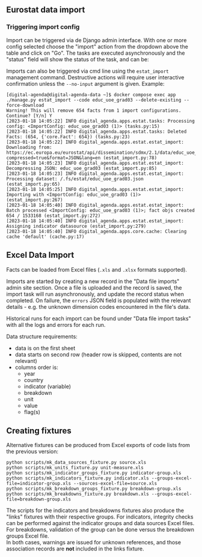 ## Eurostat data import

### Triggering import config

Import can be triggered via de Django admin interface. With one or more config selected choose the "import" action from the dropdown above the table and click on "Go". The tasks are executed asynchronously and the "status" field will show the status of the task, and can be:

Imports can also be triggered via cmd line using the `estat_import` management command. Destructive actions will require user interactive confirmation unless the `--no-input` argument is given. Example:

```shell
[digital-agenda@digital-agenda-data ~]$ docker compose exec app ./manage.py estat_import --code educ_uoe_grad03 --delete-existing --force-download
Warning! This will remove 654 facts from 1 import configurations. Continue? [Y/n] Y
[2023-01-18 14:05:22] INFO digital_agenda.apps.estat.tasks: Processing config: <ImportConfig: educ_uoe_grad03 (1)> (tasks.py:15)
[2023-01-18 14:05:22] INFO digital_agenda.apps.estat.tasks: Deleted Facts: (654, {'core.Fact': 654}) (tasks.py:23)
[2023-01-18 14:05:22] INFO digital_agenda.apps.estat.estat_import: Downloading from: https://ec.europa.eu/eurostat/api/dissemination/sdmx/2.1/data/educ_uoe_grad03?compressed=true&format=JSON&lang=en (estat_import.py:78)
[2023-01-18 14:05:23] INFO digital_agenda.apps.estat.estat_import: Decompressing JSON: educ_uoe_grad03 (estat_import.py:85)
[2023-01-18 14:05:23] INFO digital_agenda.apps.estat.estat_import: Processing dataset: /.fs/estat/educ_uoe_grad03.json (estat_import.py:65)
[2023-01-18 14:05:25] INFO digital_agenda.apps.estat.estat_import: Importing with <ImportConfig: educ_uoe_grad03 (1)> (estat_import.py:267)
[2023-01-18 14:05:40] INFO digital_agenda.apps.estat.estat_import: Batch processed <ImportConfig: educ_uoe_grad03 (1)>; fact objs created 654 / 1533168 (estat_import.py:272)
[2023-01-18 14:05:40] INFO digital_agenda.apps.estat.estat_import: Assigning indicator datasource (estat_import.py:279)
[2023-01-18 14:05:40] INFO digital_agenda.apps.core.cache: Clearing cache 'default' (cache.py:17)
```

## Excel Data Import

Facts can be loaded from Excel files (`.xls` and `.xlsx` formats supported).

Imports are started by creating a new record in the "Data file imports" admin site section.
Once a file is uploaded and the record is saved, the import task will run asynchronously, and update the record status when completed.
On failure, the `errors` JSON field is populated with the relevant details - e.g. the unknown dimension codes encountered in the file's data.

Historical runs for each import can be found under "Data file import tasks" with all the logs and errors for each run. 

Data structure requirements:
- data is on the first sheet
- data starts on second row (header row is skipped, contents are not relevant)
- columns order is:
  - year
  - country	
  - indicator (variable)	
  - breakdown	
  - unit	
  - value	
  - flag(s)


## Creating fixtures

Alternative fixtures can be produced from Excel exports of code lists from the previous version:
```shell
python scripts/mk_data_sources_fixture.py source.xls
python scripts/mk_units_fixture.py unit-measure.xls
python scripts/mk_indicator_groups_fixture.py indicator-group.xls
python scripts/mk_indicators_fixture.py indicator.xls --groups-excel-file=indicator-group.xls --sources-excel-file=source.xls
python scripts/mk_breakdown_groups_fixture.py breakdown-group.xls 
python scripts/mk_breakdowns_fixture.py breakdown.xls --groups-excel-file=breakdown-group.xls
```
The scripts for the indicators and breakdowns fixtures also produce the "links" fixtures with their respective groups.
For indicators, integrity checks can be performed against the indicator groups and data sources Excel files. 
For breakdowns, validation of the group can be done versus the breakdown groups Excel file.  
In both cases, warnings are issued for unknown references, and those association records are **not** included in the links fixture.

